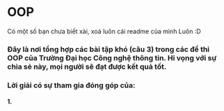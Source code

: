 # OOP
Có một số bạn chưa biết xài, xoá luôn cái readme của mình Luôn :D

### Đây là nơi tổng hợp các bài tập khó (câu 3) trong các đề thi OOP của Trường Đại học Công nghệ thông tin. Hi vọng với sự chia sẻ này, mọi người sẽ đạt được kết quả tốt.

### Lời giải có sự tham gia đóng góp của:

#### 1. 
